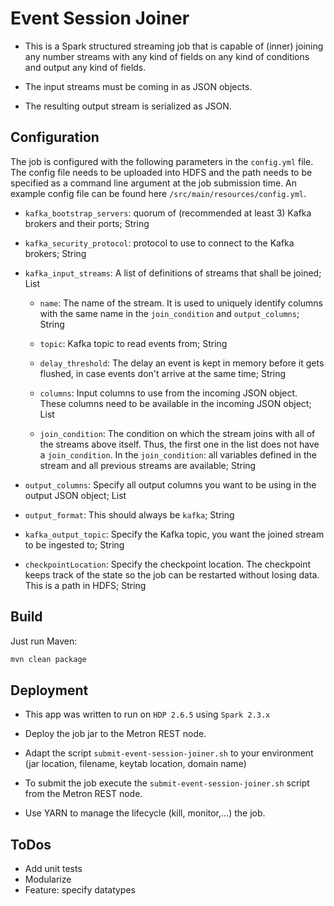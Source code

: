 # Event Session Joiner

* This is a Spark structured streaming job that is capable of (inner) joining any number streams with any kind of fields on any kind of conditions and output any kind of fields.

* The input streams must be coming in as JSON objects.

* The resulting output stream is serialized as JSON.

## Configuration

The job is configured with the following parameters in the `config.yml` file.
The config file needs to be uploaded into HDFS and the path needs to be specified as a command line argument at the job submission time.
An example config file can be found here `/src/main/resources/config.yml`.

* `kafka_bootstrap_servers`: quorum of (recommended at least 3) Kafka brokers and their ports; String

* `kafka_security_protocol`: protocol to use to connect to the Kafka brokers; String

* `kafka_input_streams`: A list of definitions of streams that shall be joined; List

  * `name`: The name of the stream. It is used to uniquely identify columns with the same name in the `join_condition` and `output_columns`; String

  * `topic`: Kafka topic to read events from; String

  * `delay_threshold`: The delay an event is kept in memory before it gets flushed, in case events don't arrive at the same time; String

  * `columns`: Input columns to use from the incoming JSON object. These columns need to be available in the incoming JSON object; List

  * `join_condition`: The condition on which the stream joins with all of the streams above itself. Thus, the first one in the list does not have a `join_condition`. In the `join_condition`: all variables defined in the stream and all previous streams are available; String

* `output_columns`: Specify all output columns you want to be using in the output JSON object; List

* `output_format`: This should always be `kafka`; String

* `kafka_output_topic`: Specify the Kafka topic, you want the joined stream to be ingested to; String

* `checkpointLocation`: Specify the checkpoint location. The checkpoint keeps track of the state so the job can be restarted without losing data. This is a path in HDFS; String

## Build

Just run Maven:

```bash
mvn clean package
```

## Deployment

* This app was written to run on `HDP 2.6.5` using `Spark 2.3.x`

* Deploy the job jar to the Metron REST node.

* Adapt the script `submit-event-session-joiner.sh` to your environment (jar location, filename, keytab location, domain name)

* To submit the job execute the `submit-event-session-joiner.sh` script from the Metron REST node.

* Use YARN to manage the lifecycle (kill, monitor,...) the job.


## ToDos

* Add unit tests
* Modularize
* Feature: specify datatypes
